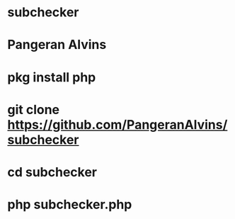 # subchecker
# Pangeran Alvins

# pkg install php
# git clone https://github.com/PangeranAlvins/subchecker
# cd subchecker
# php subchecker.php <URL YOUTUBE>
